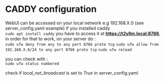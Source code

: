 # CADDY configuration

WebUI can be accessed on your local network e.g 192.168.X.0 (see server_config.yaml example) if you installed caddy<br>
`sudo apt install caddy`
you have to access it at **https://t2yllm.local:8766**, in order for that to work, on your server do :<br>
`sudo ufw deny from any to any port 8766 proto tcp`
`sudo ufw allow from 192.168.X.0/24 to any port 8766 proto tcp`
`sudo ufw reload`

you can check with :<br>
`sudo ufw status numbered`

check if *local_net_broadcast* is set to *True* in server_config.yaml
